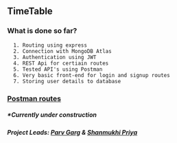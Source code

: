 ## TimeTable

### What is done so far?

      1. Routing using express
      2. Connection with MongoDB Atlas
      3. Authentication using JWT
      4. REST Api for certiain routes
      5. Tested API's using Postman
      6. Very basic front-end for login and signup routes
      7. Storing user details to database

### [Postman routes](https://documenter.getpostman.com/view/11921207/T17M8S84?version=latest)

##### \*Currently under construction

##### Project Leads: [Parv Garg](https://github.com/parv3213) & [Shanmukhi Priya](https://github.com/shanmukhipriya99)
